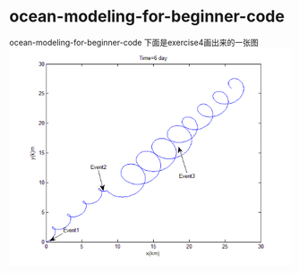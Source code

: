 ocean-modeling-for-beginner-code
================================
ocean-modeling-for-beginner-code
下面是exercise4画出来的一张图
<img src="https://raw.githubusercontent.com/PanhaiDongPhD/ocean-modeling-for-beginner-code/master/ex4.bmp">
    
   
